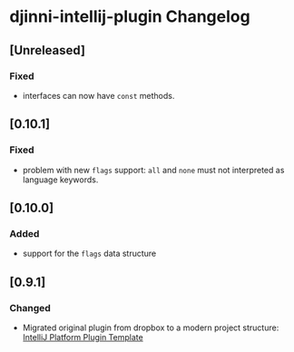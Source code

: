 <!-- Keep a Changelog guide -> https://keepachangelog.com -->

# djinni-intellij-plugin Changelog

## [Unreleased]
### Fixed
- interfaces can now have `const` methods.

## [0.10.1]
### Fixed
- problem with new `flags` support: `all` and `none` must not interpreted as language keywords.

## [0.10.0]
### Added
- support for the `flags` data structure

## [0.9.1]
### Changed
- Migrated original plugin from dropbox to a modern project structure: [IntelliJ Platform Plugin Template](https://github.com/JetBrains/intellij-platform-plugin-template)
